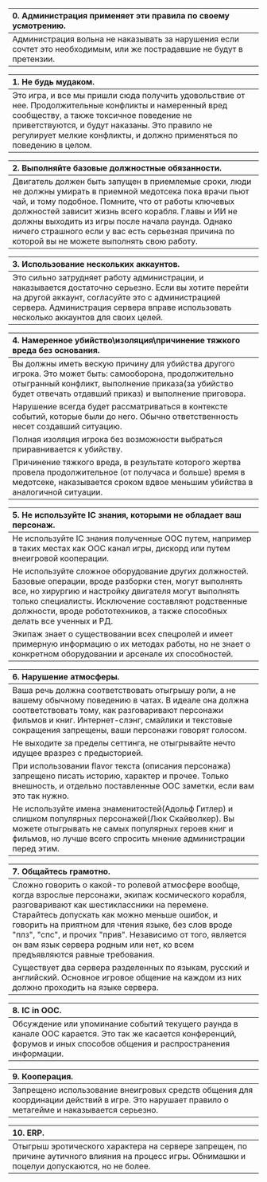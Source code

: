 |0. Администрация применяет эти правила по своему усмотрению.|
| :------------ |
|Администрация вольна не наказывать за нарушения если сочтет это необходимым, или же пострадавшие не будут в претензии.|

|1.  Не будь мудаком.|
| :------------ |
|Это игра, и все мы пришли сюда получить удовольствие от нее. Продолжительные конфликты и намеренный вред сообществу, а также токсичное поведение не приветствуются, и будут наказаны. Это правило не регулирует мелкие конфликты, и должно применяться по поведению в целом.|

|2.  Выполняйте базовые должностные обязанности.|
| :------------ |
|Двигатель должен быть запущен в приемлемые сроки, люди не должны умирать в приемной медотсека пока врачи пьют чай, и тому подобное. Помните, что от работы ключевых должностей зависит жизнь всего корабля. Главы и ИИ не должны выходить из игры после начала раунда. Однако ничего страшного если у вас есть серьезная причина по которой вы не можете выполнять свою работу.|

|3.  Использование нескольких аккаунтов.|
| :------------ |
|Это сильно затрудняет работу администрации, и наказывается достаточно серьезно. Если вы хотите перейти на другой аккаунт, согласуйте это с администрацией сервера. Администрация сервера вправе использовать несколько аккаунтов для своих целей.|

|4.  Намеренное убийство\изоляция\причинение тяжкого вреда без основания.|
| :------------ |
|Вы должны иметь вескую причину для убийства другого игрока. Это может быть: самооборона, продолжительно отыгранный конфликт, выполнение приказа(за убийство будет отвечать отдавший приказ) и выполнение приговора.|
|Нарушение всегда будет рассматриваться в контексте событий, которые были до него. Обычно ответственность несет создавший ситуацию.|
|Полная изоляция игрока без возможности выбраться приравнивается к убийству.|
|Причинение тяжкого вреда, в результате которого жертва провела продолжительное (от получаса и больше) время в медотсеке, наказывается сроком вдвое меньшим убийства в аналогичной ситуации.|

|5. Не используйте IC знания, которыми не обладает ваш персонаж.|
| :------------ |
|Не используйте IC знания полученные ООС путем, например в таких местах как ООС канал игры, дискорд или путем внеигровой кооперации.|
|Не используйте сложное оборудование других должностей. Базовые операции, вроде разборки стен, могут выполнять все, но хирургию и настройку двигателя могут выполнять только специалисты. Исключение составляют родственные должности, вроде робототехников, а также способных делать все ученных и РД.|
|Экипаж знает о существовании всех спецролей и имеет примерную информацию о их методах работы, но не знает о конкретном оборудовании и арсенале их способностей.|

|6. Нарушение атмосферы.|
| :------------ |
|Ваша речь должна соответствовать отыгрышу роли, а не вашему обычному поведению в чатах. В идеале она должна соответствовать тому, как разговаривают персонажи фильмов и книг. Интернет-слэнг, смайлики и текстовые сокращения запрещены, ваши персонажи говорят голосом.|
|Не выходите за пределы сеттинга, не отыгрывайте нечто идущее вразрез с предысторией.
|При использовании flavor текста (описания персонажа) запрещено писать историю, характер и прочее. Только внешность, и отдельно поставленные ООС заметки, если вам это так нужно.
|Не используйте имена знаменитостей(Адольф Гитлер) и слишком популярных персонажей(Люк Скайволкер). Вы можете отыгрывать не самых популярных героев книг и фильмов, но лучше всего спросить мнение администрации перед этим.|

|7. Общайтесь грамотно.|
| :------------ |
|Сложно говорить о какой-то ролевой атмосфере вообще, когда взрослые персонажи, экипаж космического корабля, разговаривают как шестиклассники на перемене. Старайтесь допускать как можно меньше ошибок, и говорить на приятном для чтения языке, без слов вроде "плз", "спс", и прочих "прив". Независимо от того, является он вам язык сервера родным или нет, ко всем предъявляются равные требования.|
|Существует два сервера разделенных по языкам, русский и английский. Основное игровое общение на каждом из них должно проходить на языке сервера.

|8. IC in OOC.|
| :------------ |
Обсуждение или упоминание событий текущего раунда в канале OOC карается. Это так же касается конференций, форумов и иных способов общения и распространения информации.|

|9. Кооперация.
| :------------ |
|Запрещено использование внеигровых средств общения для координации действий в игре. Это нарушает правило о метагейме и наказывается серьезно.

|10. ERP.|
| :------------ |
|Отыгрыш эротического характера на сервере запрещен, по причине аутичного влияния на процесс игры. Обнимашки и поцелуи допускаются, но не более.
